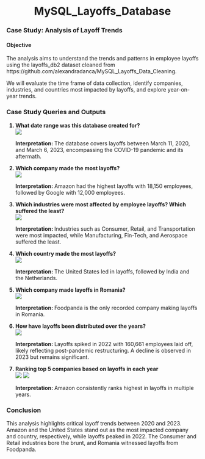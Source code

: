 <h1 align="center">MySQL_Layoffs_Database</h1>
<h3>Case Study: Analysis of Layoff Trends</h3>
    <h4>Objective</h4>
    <p>The analysis aims to understand the trends and patterns in employee layoffs using the layoffs_db2 dataset cleaned from https://github.com/alexandradanca/MySQL_Layoffs_Data_Cleaning.</p> 
    <p>We will evaluate the time frame of data collection, identify companies, industries, and countries most impacted by layoffs, and explore year-on-year trends.</p>
<h3>Case Study Queries and Outputs</h3>
    <ol>
      <b><li>What date range was this database created for?</li></b>
      <img src="./outputs/1.png">
      <p><b>Interpretation: </b>The database covers layoffs between March 11, 2020, and March 6, 2023, encompassing the COVID-19 pandemic and its aftermath.</p>
      <b><li>Which company made the most layoffs?</li></b>
      <img src="./outputs/2.png">
      <p><b>Interpretation: </b>Amazon had the highest layoffs with 18,150 employees, followed by Google with 12,000 employees.</p>
      <b><li>Which industries were most affected by employee layoffs? Which suffered the least?</li></b>
      <img src="./outputs/3.png">
      <p><b>Interpretation: </b>Industries such as Consumer, Retail, and Transportation were most impacted, while Manufacturing, Fin-Tech, and Aerospace suffered the least.</p>
      <b><li>Which country made the most layoffs?</li></b>
      <img src="./outputs/4.png">
      <p><b>Interpretation: </b>The United States led in layoffs, followed by India and the Netherlands.</p>
      <b><li>Which company made layoffs in Romania?</li></b>
      <img src="./outputs/5.png">
      <p><b>Interpretation: </b>Foodpanda is the only recorded company making layoffs in Romania.</p>
      <b><li>How have layoffs been distributed over the years?</li></b>
      <img src="./outputs/6.png">
      <p><b>Interpretation: </b>Layoffs spiked in 2022 with 160,661 employees laid off, likely reflecting post-pandemic restructuring. A decline is observed in 2023 but remains significant.</p>
      <b><li>Ranking top 5 companies based on layoffs in each year</li></b>
      <img src="./outputs/7.png">
      <img src="./outputs/7.1.png">
      <p><b>Interpretation: </b>Amazon consistently ranks highest in layoffs in multiple years.</p>
    </ol>
    <h3>Conclusion</h3>
    <p>This analysis highlights critical layoff trends between 2020 and 2023. Amazon and the United States stand out as the most impacted company and country, respectively, while layoffs peaked in 2022. 
      The Consumer and Retail industries bore the brunt, and Romania witnessed layoffs from Foodpanda.</p>

